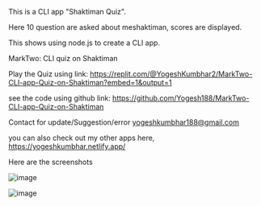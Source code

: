 This is a CLI app "Shaktiman Quiz".

Here 10 question are asked about meshaktiman, scores are displayed.

This shows using node.js to create a CLI app.

MarkTwo: CLI quiz on Shaktiman

Play the Quiz using link: 
https://replit.com/@YogeshKumbhar2/MarkTwo-CLI-app-Quiz-on-Shaktiman?embed=1&output=1

see the code using github link:
https://github.com/Yogesh188/MarkTwo-CLI-app-Quiz-on-Shaktiman

Contact for update/Suggestion/error
yogeshkumbhar188@gmail.com

you can also check out my other apps here,
https://yogeshkumbhar.netlify.app/

Here are the screenshots

![image](https://user-images.githubusercontent.com/111835554/211301571-52ea77c6-0a30-4fdc-bda6-72191970941a.png)

![image](https://user-images.githubusercontent.com/111835554/211301682-88a6f3d4-6e62-4f4b-9ced-3764fad54c1e.png)


